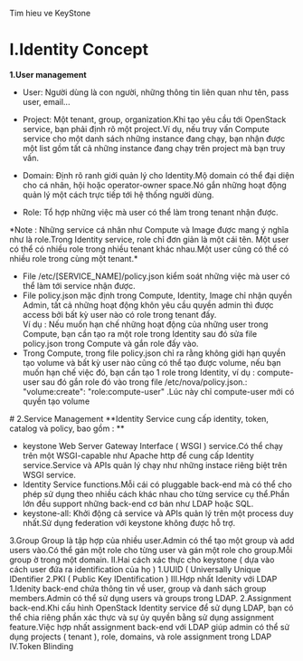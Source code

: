 Tim hieu ve KeyStone
# I.Identity Concept

**1.User management**
<ul>
<li>User: Người dùng là con người, những thông tin liên quan như tên, pass user, email...</li>
</ul>
<ul>
<li>Project: Một tenant, group, organization.Khi tạo yêu cầu tới OpenStack service, bạn phải định rõ một project.Ví dụ, nếu truy vấn Compute service cho một danh sách những instance đang chạy, bạn nhận được một list gồm tất cả những instance đang chạy trên project mà bạn truy vấn.</li>
</ul>
<ul>
<li>Domain: Định rõ ranh giới quản lý cho Identity.Mộ domain có thể đại diện cho cá nhân, hội hoặc operator-owner space.Nó gắn những hoạt động quản lý một cách trực tiếp tới hệ thống người dùng.</li>
</ul>
<ul>
<li>Role: Tổ hợp những việc mà user có thể làm trong tenant nhận được.</li>
</ul>
*Note :     Những service cá nhân như Compute và Image được mang ý nghĩa như là role.Trong Identity service, role chỉ đơn giản là một cái tên.
            Một user có thể có nhiều role trong nhiều tenant khác nhau.Một user cũng có thể có nhiều role trong cùng một tenant.*
<ul>
<li>File /etc/[SERVICE_NAME]/policy.json kiểm soát những việc mà user có thể làm tới service nhận được.
<li>File policy.json mặc định trong Compute, Identity, Image chỉ nhận quyền Admin, tất cả những hoạt động khôn yêu cầu quyền admin thì được access bởi bất kỳ user nào có role trong tenant đấy.</li>
Ví dụ : Nếu muốn hạn chế những hoạt động của những user trong Compute, bạn cần tạo ra một role trong Identity sau đó sửa file policy.json trong Compute và gắn role đấy vào.
<li>Trong Compute, trong file policy.json chỉ ra rằng không giới hạn quyền tạo volume và bất kỳ user nào cũng có thể tạo được volume, nếu bạn muốn hạn chế việc đó, bạn cần tạo 1 role trong Identity, ví dụ : compute-user sau đó gắn role đó vào trong file /etc/nova/policy.json.: "volume:create": "role:compute-user" .Lúc này chỉ compute-user mới có quyền tạo volume</li>
</ul>
# 2.Service Management
**Identity Service cung cấp identity, token, catalog và policy, bao gồm : **
<ul>
<li>keystone Web Server Gateway Interface ( WSGI ) service.Có thể chạy trên một WSGI-capable như Apache http để cung cấp Identity service.Service và APIs quản lý chạy như những instace riêng biệt trên WSGI service.
<li>Identity Service functions.Mỗi cái có pluggable back-end mà có thể cho phép sử dụng theo nhiều cách khác nhau cho từng service cụ thể.Phần lớn đều support những back-end cơ bản như LDAP hoặc SQL.
<li>keystone-all: Khởi động cả service và APIs quản lý trên một process duy nhất.Sử dụng federation với keystone không được hỗ trợ.</li>
</ul>
3.Group
Group là tập hợp của nhiều user.Admin có thể tạo một group và add users vào.Có thể gán một role cho từng user và gán một role cho group.Mỗi group ờ trong một domain.
II.Hai cách xác thực cho keystone ( dựa vào  cách user đứa ra identification của họ ) 
1.UUID ( Universally Unique IDentifier
2.PKI ( Public Key IDentification ) 
III.Hợp nhất Idenity với LDAP
1.Idenity back-end chứa thông tin về user, group và danh sách group members.Admin có thể sử dụng users và groups trong LDAP.
2.Assignment back-end.Khi cấu hình OpenStack Identity service để sử dụng LDAP, bạn có thể chia riêng phần xác thực và sự ủy quyền bằng sử dụng assignment feature.Việc hợp nhất assignment back-end với LDAP giúp admin có thể sử dụng projects ( tenant ), role, domains, và role assignment trong LDAP
IV.Token Blinding

